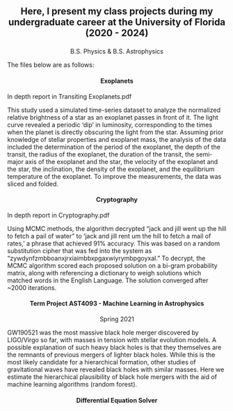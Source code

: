 

## <p align="center"> Here, I present my class projects during my undergraduate career at the University of Florida (2020 - 2024)
<p align="center">B.S. Physics & B.S. Astrophysics



The files below are as follows:

#### <p align="center">Exoplanets

In depth report in Transiting Exoplanets.pdf

This study used a simulated time-series dataset to analyze the normalized relative brightness of a star as an exoplanet passes in front of it. The light curve revealed a periodic ‘dip’ in luminosity, corresponding to the times when the planet is directly obscuring the light from the star. Assuming prior knowledge of stellar properties and exoplanet mass, the analysis of the data included the determination of the period of the exoplanet, the depth of the transit, the radius of the exoplanet, the duration of the transit, the semi-major axis of the exoplanet and the star, the velocity of the exoplanet and the star, the inclination, the density of the exoplanet, and the equilibrium temperature of the exoplanet. To improve the measurements, the data was sliced and folded. 

#### <p align="center">Cryptography

In depth report in Cryptography.pdf

Using MCMC methods, the algorithm decrypted “jack and jill went up the hill to fetch a pail of water” to ‘jack and jill rent um the hill to fetch a mail of rates,’ a phrase that achieved 91% accuracy. This was based on a random substitution cipher that was fed into the system as “zywdynfzmbboanxjrxiaimbbxpgaxwiyrymbpgoyxal.” To decrypt, the MCMC algorithm scored each proposed solution on a bi-gram probability matrix, along with referencing a dictionary to weigh solutions which matched words in the English Language. The solution converged after ~2000 iterations.

#### <p align="center">Term Project AST4093 - Machine Learning in Astrophysics


<p align="center"> Spring 2021
	
GW190521 was the most massive black hole merger discovered by LIGO/Virgo so far, with masses in tension with stellar evolution models. A possible explanation of such heavy black holes is that they themselves are the remnants of previous mergers of lighter black holes. While this is the most likely candidate for a hierarchical formation, other studies of gravitational waves have revealed black holes with similar masses. Here we estimate the hierarchical plausibility  of black hole mergers with the aid of machine learning algorithms (random forest).

#### <p align="center">Differential Equation Solver



